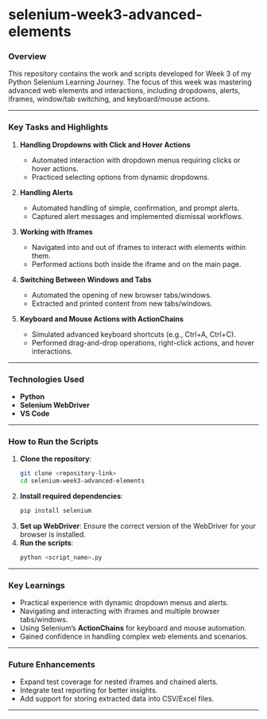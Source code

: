 # selenium-week3-advanced-elements

### **Overview**
This repository contains the work and scripts developed for Week 3 of my Python Selenium Learning Journey. The focus of this week was mastering advanced web elements and interactions, including dropdowns, alerts, iframes, window/tab switching, and keyboard/mouse actions.

---

### **Key Tasks and Highlights**

1. **Handling Dropdowns with Click and Hover Actions**  
   - Automated interaction with dropdown menus requiring clicks or hover actions.  
   - Practiced selecting options from dynamic dropdowns.  

2. **Handling Alerts**  
   - Automated handling of simple, confirmation, and prompt alerts.  
   - Captured alert messages and implemented dismissal workflows.

3. **Working with Iframes**  
   - Navigated into and out of iframes to interact with elements within them.  
   - Performed actions both inside the iframe and on the main page.

4. **Switching Between Windows and Tabs**  
   - Automated the opening of new browser tabs/windows.  
   - Extracted and printed content from new tabs/windows.  

5. **Keyboard and Mouse Actions with ActionChains**  
   - Simulated advanced keyboard shortcuts (e.g., Ctrl+A, Ctrl+C).  
   - Performed drag-and-drop operations, right-click actions, and hover interactions.

---

### **Technologies Used**
- **Python**  
- **Selenium WebDriver**    
- **VS Code**  

---

### **How to Run the Scripts**
1. **Clone the repository**:  
   ```bash
   git clone <repository-link>
   cd selenium-week3-advanced-elements
   ```
2. **Install required dependencies**:  
   ```bash
   pip install selenium 
   ```
3. **Set up WebDriver**: Ensure the correct version of the WebDriver for your browser is installed.  
4. **Run the scripts**:  
   ```bash
   python <script_name>.py
   ```

---

### **Key Learnings**
- Practical experience with dynamic dropdown menus and alerts.  
- Navigating and interacting with iframes and multiple browser tabs/windows.  
- Using Selenium’s **ActionChains** for keyboard and mouse automation.  
- Gained confidence in handling complex web elements and scenarios.

---

### **Future Enhancements**
- Expand test coverage for nested iframes and chained alerts.  
- Integrate test reporting for better insights.  
- Add support for storing extracted data into CSV/Excel files.

---